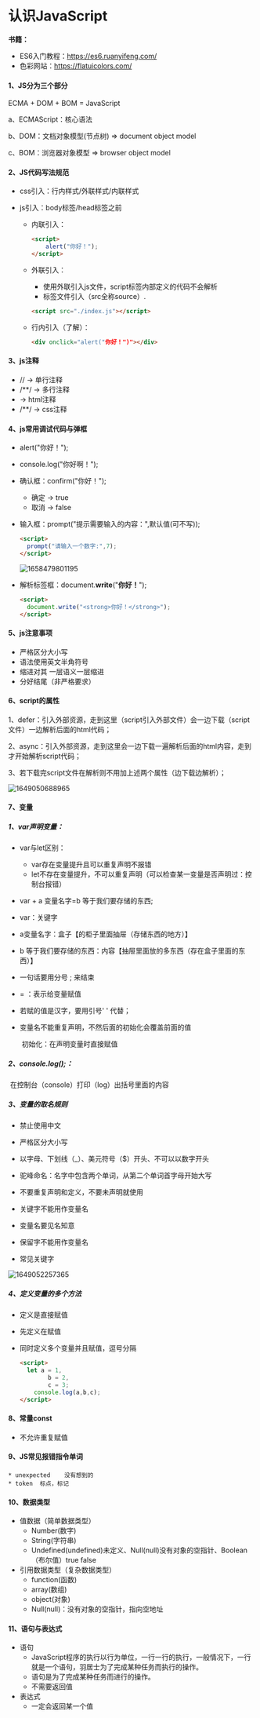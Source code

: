 # 认识JavaScript

**书籍：**

* ES6入门教程：https://es6.ruanyifeng.com/
* 色彩网站：https://flatuicolors.com/

#### 1、JS分为三个部分

ECMA + DOM + BOM = JavaScript

a、ECMAScript：核心语法

b、DOM：文档对象模型(节点树) => document object model

c、BOM：浏览器对象模型 => browser object model

#### 2、JS代码写法规范

* css引入：行内样式/外联样式/内联样式

* js引入：body标签/head标签之前

  * 内联引入：

    ```html
    <script>
        alert("你好！");
    </script>
    ```

  * 外联引入：

    * 使用外联引入js文件，script标签内部定义的代码不会解析
    * 标签文件引入（src全称source）.

    ```html
    <script src="./index.js"></script>
    ```

  * 行内引入（了解）：

    ```html
    <div onclick="alert("你好！")"></div>
    ```

#### 3、js注释

* // -> 单行注释
* /**/ -> 多行注释
* <!----> -> html注释
* /**/ -> css注释

#### 4、js常用调试代码与弹框

* alert("你好！");

* console.log("你好啊！");

* 确认框：confirm("你好！");

  * 确定 -> true
  * 取消 -> false

* 输入框：prompt("提示需要输入的内容：",默认值(可不写));

  ```html
  <script>
  	prompt("请输入一个数字:",7);
  </script>
  ```

  ![1658479801195](C:\Users\Administrator\AppData\Roaming\Typora\typora-user-images\1658479801195.png)

* 解析标签框：document.**write**("<strong>你好！</strong>");

  ```html
  <script>
  	document.write("<strong>你好！</strong>");
  </script>
  ```

#### 5、js注意事项

* 严格区分大小写
* 语法使用英文半角符号
* 缩进对其  一层语义一层缩进
* 分好结尾（非严格要求）

#### 6、script的属性

1、defer：引入外部资源，走到这里（script引入外部文件）会一边下载（script文件）一边解析后面的html代码；

2、async：引入外部资源，走到这里会一边下载一遍解析后面的html内容，走到</html>才开始解析script代码；

3、若下载完script文件在解析则不用加上述两个属性（边下载边解析）；

![1649050688965](C:\Users\Administrator\AppData\Roaming\Typora\typora-user-images\1649050688965.png)

#### 7、变量

##### 1、**var声明变量**：

* var与let区别：
  * var存在变量提升且可以重复声明不报错
  * let不存在变量提升，不可以重复声明（可以检查某一变量是否声明过：控制台报错）
* var + a 变量名字=b 等于我们要存储的东西;

 * var：关键字

 * a变量名字：盒子【的柜子里面抽屉（存储东西的地方）】

 * b 等于我们要存储的东西：内容【抽屉里面放的多东西（存在盒子里面的东西）】

 * 一句话要用分号 ; 来结束

 * = ：表示给变量赋值

 * 若赋的值是汉字，要用引号'  ' 代替；

 * 变量名不能重复声明，不然后面的初始化会覆盖前面的值

   ​		初始化：在声明变量时直接赋值

##### 2、**console.log();**：

​	在控制台（console）打印（log）出括号里面的内容

##### 3、**变量的取名规则**

* 禁止使用中文
* 严格区分大小写
* 以字母、下划线（_）、美元符号（$）开头、不可以以数字开头
* 驼峰命名：名字中包含两个单词，从第二个单词首字母开始大写
* 不要重复声明和定义，不要未声明就使用

 * 关键字不能用作变量名
 * 变量名要见名知意
 * 保留字不能用作变量名
 * 常见关键字

![1649052257365](C:\Users\Administrator\AppData\Roaming\Typora\typora-user-images\1649052257365.png)

##### 4、定义变量的多个方法

* 定义是直接赋值

* 先定义在赋值

* 同时定义多个变量并且赋值，逗号分隔

  ```html
  <script>
  	let a = 1,
          b = 2,
          c = 3;
      console.log(a,b,c);
  </script>
  ```

#### 8、常量const

* 不允许重复赋值

#### 9、**JS常见报错指令单词**

	* unexpected	没有想到的 
	* token  标点，标记

#### 10、数据类型

* 值数据（简单数据类型）
  * Number(数字)
  * String(字符串)
  * Undefined(undefined)未定义、Null(null)没有对象的空指针、Boolean（布尔值）true false
* 引用数据类型（复杂数据类型）
  * function(函数)
  * array(数组)
  * object(对象)
  * Null(null)：没有对象的空指针，指向空地址

#### 11、语句与表达式

* 语句
  * JavaScript程序的执行以行为单位，一行一行的执行，一般情况下，一行就是一个语句，羽居士为了完成某种任务而执行的操作。
  * 语句是为了完成某种任务而进行的操作。
  * 不需要返回值
* 表达式
  * 一定会返回某一个值